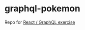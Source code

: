 # graphql-pokemon

Repo for [React / GraphQL exercise](https://github.com/chriskinch/development-tasks/tree/master/react-with-graphql-data)
